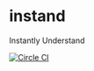 # instand
Instantly Understand

[![Circle CI](https://circleci.com/gh/fmaj7/instand/tree/master.svg?style=svg&circle-token=d59c1da8150052e5d0bd3bea1ac832e334c90cd7)](https://circleci.com/gh/fmaj7/instand/tree/master)
